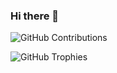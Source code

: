 ### Hi there 👋

<!--
**Nik0Sp/Nik0Sp** is a ✨ _special_ ✨ repository because its `` (this file) appears on your GitHub profile.




Here are some ideas to get you started:

- 🔭 I’m currently working on ...
- 🌱 I’m currently learning ...
- 👯 I’m looking to collaborate on ...
- 🤔 I’m looking for help with ...
- 💬 Ask me about ...
- 📫 How to reach me: ...
- 😄 Pronouns: ...
- ⚡ Fun fact: ...
--> 



![GitHub Contributions](https://github-readme-streak-stats.herokuapp.com/?user=Nik0Sp&theme=radical)

![GitHub Trophies](https://github-profile-trophy.vercel.app/?username=Nik0Sp&theme=radical)

